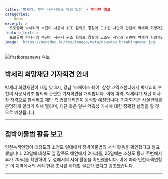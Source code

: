 ```yaml
---
title: '박세리, 부친 사문서위조 혐의 입장' - 인터뷰 예고
categories:
  - News
excerpt: >
  프로골퍼 박세리의 부친이 사문서 위조 혐의로 경찰에 고소된 사안과 관련해 박세리 희망재단이 기자회견을 열 예정입니다. 박세리는 이사장으로 참석하고, 재단 측 법률대리인이 동석할 예정이며, 사실관계를 분명히 하기 위해 회견을 갖는다고 밝혔습니다. 또한, 인천 녹색연합은 점박이물범이 서해 북단 대청도와 소청도에서 서식한다고 발표했으며, 지역을 확대해 조사할 필요가 있다고 주장했습니다.
feature_text: >
  프로골퍼 박세리의 부친이 사문서 위조 혐의로 경찰에 고소된 사안과 관련해 박세리 희망재단이 기자회견을 열 예정입니다. 박세리는 이사장으로 참석하고, 재단 측 법률대리인이 동석할 예정이며, 사실관계를 분명히 하기 위해 회견을 갖는다고 밝혔습니다. 또한, 인천 녹색연합은 점박이물범이 서해 북단 대청도와 소청도에서 서식한다고 발표했으며, 지역을 확대해 조사할 필요가 있다고 주장했습니다.
image: 'https://newsdao.kr/res/images/meta/newsdao_breakingnews.jpg'
---
```


<p><img src="https://newsdao.kr/res/images/meta/newsdao_breakingnews.jpg" alt="firstkoreanews 속보" /></p>

<h2 data-ke-size="size26">박세리 희망재단 기자회견 안내</h2>

<p data-ke-size="size16">박세리 희망재단이 내일 낮 3시, 강남 '스페이스 쉐어' 삼성 코엑스센터에서 박세리의 부친의 사문서위조 혐의와 관련한 기자회견을 개최합니다. 이에 따라, 박세리가 재단 이사장 자격으로 참석하고 재단 측 법률대리인이 동석할 예정입니다. 기자회견은 사실관계를 분명하게 알리기 위해 열리며, 재단 측은 일부 억측성 기사에 대한 정확한 설명을 할 것으로 예상됩니다.</p>

<hr>

<h2 data-ke-size="size26">점박이물범 활동 보고</h2>

<p data-ke-size="size16">인천녹색연합이 대청도와 소청도 일대에서 점박이물범의 서식 활동을 확인했다고 발표했습니다. 23일에 대청도 옆 갑죽도 해안에서 2마리를, 25일에는 소청도 등대 주변에서 추가 2마리를 확인하여 두 섬에서의 서식 활동을 확인했습니다. 이에 따라 인천녹색연합은 이 지역에서의 서식 현황 조사를 확대할 필요가 있다고 강조했습니다.</p>

<hr>

